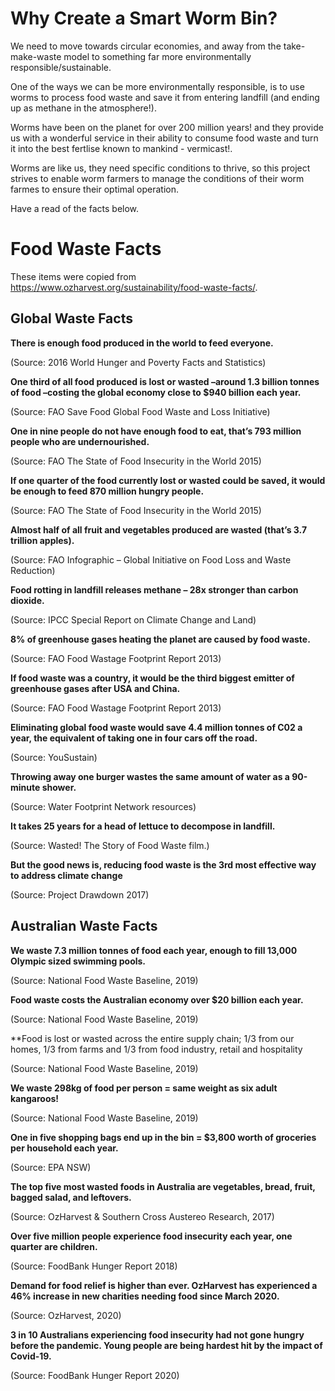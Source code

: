# Why Create a Smart Worm Bin?

We need to move towards circular economies, and away from the take-make-waste model to something far more environmentally responsible/sustainable. 

One of the ways we can be more environmentally responsible, is to use worms to process food waste and save it from entering landfill (and ending up as methane in the atmosphere!). 

Worms have been on the planet for over 200 million years! and they provide us with a wonderful service in their ability to consume food waste and turn it into the best fertlise known to mankind - vermicast!. 

Worms are like us, they need specific conditions to thrive, so this project strives to enable worm farmers to manage the conditions of their worm farmes to ensure their optimal operation. 

Have a read of the facts below.

# Food Waste Facts

These items were copied from https://www.ozharvest.org/sustainability/food-waste-facts/. 

## Global Waste Facts

**There is enough food produced in the world to feed everyone.** 

(Source: 2016 World Hunger and Poverty Facts and Statistics)

**One third of all food produced is lost or wasted –around 1.3 billion tonnes of food –costing the global economy close to $940 billion each year.**

(Source: FAO Save Food Global Food Waste and Loss Initiative)

**One in nine people do not have enough food to eat, that’s 793 million people who are undernourished.**

(Source: FAO The State of Food Insecurity in the World 2015)

**If one quarter of the food currently lost or wasted could be saved, it would be enough to feed 870 million hungry people.**

(Source: FAO The State of Food Insecurity in the World 2015)

**Almost half of all fruit and vegetables produced are wasted (that’s 3.7 trillion apples).**

(Source: FAO Infographic – Global Initiative on Food Loss and Waste Reduction)

**Food rotting in landfill releases methane – 28x stronger than carbon dioxide.**

(Source: IPCC Special Report on Climate Change and Land)

**8% of greenhouse gases heating the planet are caused by food waste.**

(Source: FAO Food Wastage Footprint Report 2013)

**If food waste was a country, it would be the third biggest emitter of greenhouse gases after USA and China.**

(Source: FAO Food Wastage Footprint Report 2013)

**Eliminating global food waste would save 4.4 million tonnes of C02 a year, the equivalent of taking one in four cars off the road.**

(Source: YouSustain)

**Throwing away one burger wastes the same amount of water as a 90-minute shower.**

(Source: Water Footprint Network resources)

**It takes 25 years for a head of lettuce to decompose in landfill.**

(Source: Wasted! The Story of Food Waste film.)

**But the good news is, reducing food waste is the 3rd most effective way to address climate change**

(Source: Project Drawdown 2017)

## Australian Waste Facts

**We waste 7.3 million tonnes of food each year, enough to fill 13,000 Olympic sized swimming pools.**

(Source: National Food Waste Baseline, 2019)

**Food waste costs the Australian economy over $20 billion each year.**

(Source: National Food Waste Baseline, 2019)

**Food is lost or wasted across the entire supply chain; 1/3 from our homes, 1/3 from farms and 1/3 from food industry, retail and hospitality

(Source: National Food Waste Baseline, 2019)

**We waste 298kg of food per person = same weight as six adult kangaroos!**

(Source: National Food Waste Baseline, 2019)

**One in five shopping bags end up in the bin = $3,800 worth of groceries per household each year.**

(Source: EPA NSW)

**The top five most wasted foods in Australia are vegetables, bread, fruit, bagged salad, and leftovers.**

(Source: OzHarvest & Southern Cross Austereo Research, 2017)

**Over five million people experience food insecurity each year, one quarter are children.**

(Source: FoodBank Hunger Report 2018)

**Demand for food relief is higher than ever. OzHarvest has experienced a 46% increase in new charities needing food since March 2020.**

(Source: OzHarvest, 2020)

**3 in 10 Australians experiencing food insecurity had not gone hungry before the pandemic. Young people are being hardest hit by the impact of Covid-19.**

(Source: FoodBank Hunger Report 2020)
